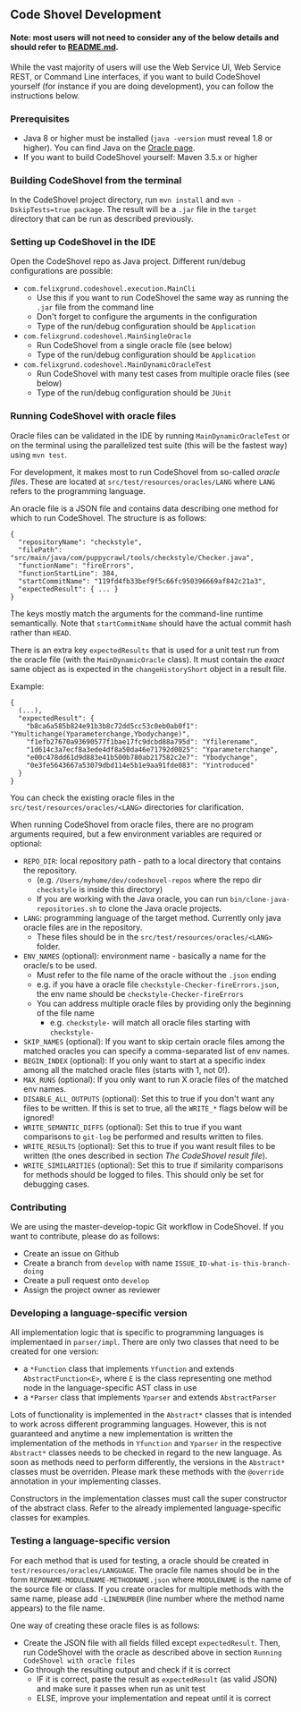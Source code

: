 ## Code Shovel Development

#### Note: most users will not need to consider any of the below details and should refer to [README.md](Codeshovel_README).

While the vast majority of users will use the Web Service UI, Web Service REST, or Command Line interfaces, if you want to build CodeShovel yourself (for instance if you are doing development), you can follow the instructions below.

### Prerequisites

* Java 8 or higher must be installed (`java -version` must reveal 1.8 or higher). You can find Java on the [Oracle page](https://www.oracle.com/technetwork/java/javase/downloads/index.html).
* If you want to build CodeShovel yourself: Maven 3.5.x or higher


### Building CodeShovel from the terminal

In the CodeShovel project directory, run `mvn install` and `mvn -DskipTests=true package`. The result will be a `.jar` file in the `target` directory
that can be run as described previously. 

### Setting up CodeShovel in the IDE

Open the CodeShovel repo as Java project. Different run/debug configurations are possible:
* `com.felixgrund.codeshovel.execution.MainCli`
  * Use this if you want to run CodeShovel the same way as running the `.jar` file from the command line
  * Don't forget to configure the arguments in the configuration
  * Type of the run/debug configuration should be `Application`
* `com.felixgrund.codeshovel.MainSingleOracle`
  * Run CodeShovel from a single oracle file (see below)
  * Type of the run/debug configuration should be `Application`
* `com.felixgrund.codeshovel.MainDynamicOracleTest`
  * Run CodeShovel with many test cases from multiple oracle files (see below)
  * Type of the run/debug configuration should be `JUnit`
 
### Running CodeShovel with oracle files

Oracle files can be validated in the IDE by running `MainDynamicOracleTest` or on the terminal using the parallelized test suite (this will be the fastest way) using `mvn test`.

For development, it makes most to run CodeShovel from so-called *oracle files*. These are located at 
`src/test/resources/oracles/LANG` where `LANG` refers to the programming language.

An oracle file is a JSON file and contains data describing one method for which to run CodeShovel.
The structure is as follows:

```
{
  "repositoryName": "checkstyle",
  "filePath": "src/main/java/com/puppycrawl/tools/checkstyle/Checker.java", 
  "functionName": "fireErrors",
  "functionStartLine": 384,
  "startCommitName": "119fd4fb33bef9f5c66fc950396669af842c21a3",
  "expectedResult": { ... }
}
```

The keys mostly match the arguments for the command-line runtime semantically. Note that `startCommitName` should have
the actual commit hash rather than `HEAD`.

There is an extra key `expectedResults` that is used for a unit test run from the oracle file (with the `MainDynamicOracle` class).
It must contain the *exact* same object as is expected in the `changeHistoryShort` object in a result file. 

Example:

```
{
  (...),
  "expectedResult": {
    "b8ca6a585b824e91b3b8c72dd5cc53c0eb0ab0f1": "Ymultichange(Yparameterchange,Ybodychange)",
    "f1efb27670a93690577f1bae17fc9dcbd88a795d": "Yfilerename",
    "1d614c3a7ecf8a3ede4df8a50da46e71792d0025": "Yparameterchange",
    "e00c478dd61d9d883e41b500b780ab217582c2e7": "Ybodychange",
    "0e3fe5643667a53079dbd114e5b1e9aa91fde083": "Yintroduced"
  }
}
```

You can check the existing oracle files in the `src/test/resources/oracles/<LANG>` directories for clarification.

When running CodeShovel from oracle files, there are no program arguments required, 
but a few environment variables are required or optional:
* `REPO_DIR`: local repository path - path to a local directory that contains the repository.
  * (e.g. `/Users/myhome/dev/codeshovel-repos` where the repo dir `checkstyle` is inside this directory)
  * If you are working with the Java oracle, you can run `bin/clone-java-repositories.sh` to clone the Java oracle projects.
* `LANG`: programming language of the target method. Currently only java oracle files are in the repository.
  * These files should be in the `src/test/resources/oracles/<LANG>` folder.
* `ENV_NAMES` (optional): environment name - basically a name for the oracle/s to be used.
  * Must refer to the file name of the oracle without the `.json` ending
  * e.g. if you have a oracle file `checkstyle-Checker-fireErrors.json`, the env name should be `checkstyle-Checker-fireErrors`
  * You can address multiple oracle files by providing only the beginning of the file name
    * e.g. `checkstyle-` will match all oracle files starting with `checkstyle-`
* `SKIP_NAMES` (optional): If you want to skip certain oracle files among the matched oracles you can specify a comma-separated list of env names.
* `BEGIN_INDEX` (optional): If you only want to start at a specific index among all the matched oracle files (starts with 1, not 0!).
* `MAX_RUNS` (optional): If you only want to run X oracle files of the matched env names.
* `DISABLE_ALL_OUTPUTS` (optional): Set this to true if you don't want any files to be written. If this is set to true, all the `WRITE_*` flags below will be ignored!
* `WRITE_SEMANTIC_DIFFS` (optional): Set this to true if you want comparisons to `git-log` be performed and results written to files.
* `WRITE_RESULTS` (optional): Set this to true if you want result files  to be written (the ones described in section *The CodeShovel result file*).
* `WRITE_SIMILARITIES` (optional): Set this to true if similarity comparisons for methods should be logged to files. This should only be set for debugging cases.


### Contributing

We are using the master-develop-topic Git workflow in CodeShovel. If you want to contribute, please do as follows:

* Create an issue on Github
* Create a branch from `develop` with name `ISSUE_ID-what-is-this-branch-doing`
* Create a pull request onto `develop`
* Assign the project owner as reviewer


### Developing a language-specific version

All implementation logic that is specific to programming languages is implementaed in `parser/impl`. There are only two
classes that need to be created for one version:
- a `*Function` class that implements `Yfunction` and extends `AbstractFunction<E>`, where `E` is the class representing
one method node in the language-specific AST class in use
- a `*Parser` class that implements `Yparser` and extends `AbstractParser`

Lots of functionality is implemented in the `Abstract*` classes that is intended to work across different programming
languages. However, this is not guaranteed and anytime a new implementation is written the implementation of the methods
in `Yfunction` and `Yparser` in the respective `Abstract*` classes needs to be checked in regard to the new language.
As soon as methods need to perform differently, the versions in the `Abstract*` classes must be overriden. Please mark
these methods with the `@override` annotation in your implementing classes.

Constructors in the implementation classes must call the super constructor of the abstract class. Refer to the 
already implemented language-specific classes for examples.


### Testing a language-specific version

For each method that is used for testing, a oracle should be created in `test/resources/oracles/LANGUAGE`. The oracle file names
should be in the form `REPONAME-MODULENAME-METHODNAME.json` where `MODULENAME` is the name of the source file or class. If you
create oracles for multiple methods with the same name, please add `-LINENUMBER` (line number where the method name appears) 
to the file name.

One way of creating these oracle files is as follows:
- Create the JSON file with all fields filled except `expectedResult`. Then, run CodeShovel with the oracle as described above
in section `Running CodeShovel with oracle files`
- Go through the resulting output and check if it is correct
  - IF it is correct, paste the result as `expectedResult` (as valid JSON) and make sure it passes when run as unit test 
  - ELSE, improve your implementation and repeat until it is correct

